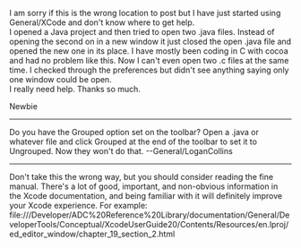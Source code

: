 I am sorry if this is the wrong location to post but I have just started using General/XCode and don't know where to get help.   
I opened a Java project and then tried to open two .java files.  Instead of opening the second on in a new window it just closed the open .java file and opened the new one in its place.  I have mostly been coding in C with cocoa and had no problem like this.  Now I can't even open two .c files at the same time.  I checked through the preferences but didn't see anything saying only one window could be open.  
I really need help.  Thanks so much.

Newbie


----

Do you have the Grouped option set on the toolbar? Open a .java or whatever file and click Grouped at the end of the toolbar to set it to Ungrouped. Now they won't do that. --General/LoganCollins

----

Don't take this the wrong way, but you should consider reading the fine manual. There's a lot of good, important, and non-obvious information in the Xcode documentation, and being familiar with it will definitely improve your Xcode experience. For example:
file:///Developer/ADC%20Reference%20Library/documentation/General/DeveloperTools/Conceptual/XcodeUserGuide20/Contents/Resources/en.lproj/ed_editor_window/chapter_19_section_2.html